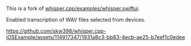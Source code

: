 This is a fork of [whisper.cpp/examples/whisper.swiftui](https://github.com/ggerganov/whisper.cpp/tree/master/examples/whisper.swiftui).

Enabled transcription of WAV files selected from devices.

https://github.com/skw398/whisper.cpp-iOSExample/assets/114917347/1931a8c3-bb83-4ecb-ae25-b7eef1c0edee
